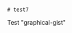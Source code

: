                                                                                                                                                                                  # test7
Test "graphical-gist"